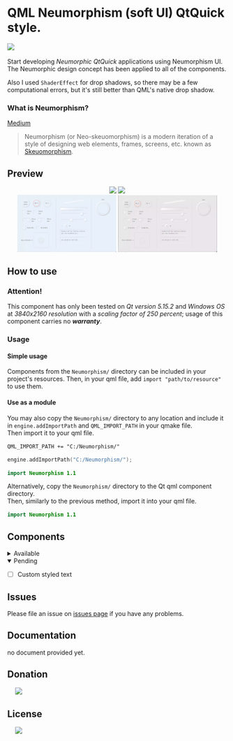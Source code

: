 # QML Neumorphism (soft UI) QtQuick style.
<img src="https://img.shields.io/badge/version-1.1.0-37c248"><br>

Start developing *Neumorphic QtQuick* applications using Neumorphism UI.<br>
The Neumorphic design concept has been applied to all of the components.

Also I used `ShaderEffect` for drop shadows, so there may be a few computational errors, but it's still better than QML's native drop shadow.

### What is Neumorphism?
[Medium](https://artofofiare.medium.com/neumorphism-the-right-way-a-2020-design-trend-386e6a09040a)
> Neumorphism (or Neo-skeuomorphism) is a modern iteration of a style of designing web elements, frames, screens, etc. known as [Skeuomorphism](https://medium.muz.li/skeuomorphic-design-a-controversial-ux-approach-that-is-making-a-comeback-a0b6e93eb4bb).

## Preview

<div align="center">

<img src="https://img.shields.io/badge/light purple-e8f0fb">
<img src="https://img.shields.io/badge/light   gray-ebe5ec"><br>

<img src="Extera/Preview/preview-1.webp" width="45%">
<img src="Extera/Preview/preview-2.webp" width="45%">
</div>

## How to use
### Attention!
This component has only been tested on *Qt version 5.15.2* and *Windows OS* at *3840x2160 resolution* with a *scaling factor of 250 percent*; usage of this component carries no ***warranty***.

### Usage
#### **Simple usage**
Components from the `Neumorphism/` directory can be included in your project's resources.
Then, in your qml file, add `import "path/to/resource"` to use them.

#### **Use as a module**
You may also copy the `Neumorphism/` directory to any location and include it in `engine.addImportPath` and `QML_IMPORT_PATH` in your qmake file.<br>
Then import it to your qml file.
```make
QML_IMPORT_PATH += "C:/Neumorphism/"
```
```cpp
engine.addImportPath("C:/Neumorphism/");
```
```qml
import Neumorphism 1.1
```
Alternatively, copy the `Neumorphism/` directory to the Qt qml component directory.<br>
Then, similarly to the previous method, import it into your qml file.
```qml
import Neumorphism 1.1
```

## Components
<details>
<summary> Available</summary>

- [x] Button
- [x] Radio Button
- [x] CheckBox
- [x] AdvancedRectangle
- [x] Slider
- [x] TextArea
- [x] TextField 
- [x] ProgressBar
- [x] RadioButton
- [x] Switch
- [x] RangeSlider
- [x] SpinBox
- [x] HorizontalSeparator
- [x] Tumbler
- [x] Dial
- [x] BusyIndicator
- [x] SplitView
- [x] StackView
- [x] ComboBox

</details>

<details open>
<summary> Pending</summary>

- [ ] Custom styled text

</details>

## Issues

Please file an issue on [issues page](https://github.com/SMR76/qml-neumorphism/) if you have any problems.

## Documentation
no document provided yet.

## Donation
&emsp;  <a href="https://www.blockchain.com/bch/address/bitcoincash:qrnwtxsk79kv6mt2hv8zdxy3phkqpkmcxgjzqktwa3">
        <img src="https://img.shields.io/badge/BCH-Donate-f0992e?logo=BitcoinCash&logoColor=f0992e"></a>

## License
&emsp;  <a href="https://choosealicense.com/licenses/gpl-3.0/">
        <img src="https://img.shields.io/badge/license-LGPLv3-37c248"></a>
